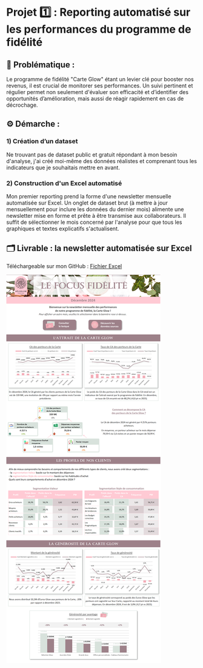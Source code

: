 # Projet 1️⃣ : Reporting automatisé sur les performances du programme de fidélité

## 🧩 Problématique :

Le programme de fidélité "Carte Glow" étant un levier clé pour booster nos revenus, il est crucial de monitorer ses performances. Un suivi pertinent et régulier permet non seulement d'évaluer son efficacité et d’identifier des opportunités d’amélioration, mais aussi de réagir rapidement en cas de décrochage.


## ⚙️ Démarche :

### 1) Création d’un dataset

Ne trouvant pas de dataset public et gratuit répondant à mon besoin d'analyse, j'ai créé moi-même des données réalistes et comprenant tous les indicateurs que je souhaitais mettre en avant.

### 2) Construction d'un Excel automatisé

Mon premier reporting prend la forme d'une newsletter mensuelle automatisée sur Excel.
Un onglet de dataset brut (à mettre à jour mensuellement pour inclure les données du dernier mois) alimente une newsletter mise en forme et prête à être transmise aux collaborateurs. Il suffit de sélectionner le mois concerné par l'analyse pour que tous les graphiques et textes explicatifs s'actualisent.

## 🗂️ Livrable : la newsletter automatisée sur Excel

Téléchargeable sur mon GitHub : [Fichier Excel](https://github.com/HeloGlow/Portfolio_fr/blob/main/Projet_1/Reporting%20mensuel%20H%C3%A9loGlow.xlsx)<br>

<img src="https://github.com/HeloGlow/Portfolio_fr/blob/main/Projet_1/Newsletter_HeloGlow.png?raw=true">
